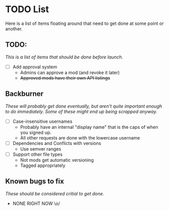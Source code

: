 # TODO List
Here is a list of items floating around that need to get done at some point or another.

## TODO:
*This is a list of items that should be done before launch.*

- [ ] Add approval system
  * Admins can approve a mod (and revoke it later)
  * ~~Approved mods have their own API listings~~

## Backburner
*These will probably get done eventually, but aren't quite important enough to do immediately. Some of these might end up being scrapped anyway.*

- [ ] Case-insensitive usernames
  * Probably have an internal "display name" that is the caps of when you signed up.
  * All other requests are done with the lowercase username
- [ ] Dependencies and Conflicts with versions
  * Use semver ranges
- [ ] Support other file types
  * Not mods get automatic versioning
  * Tagged appropriately

## Known bugs to fix
*These should be considered critial to get done.*

* NONE RIGHT NOW \o/

